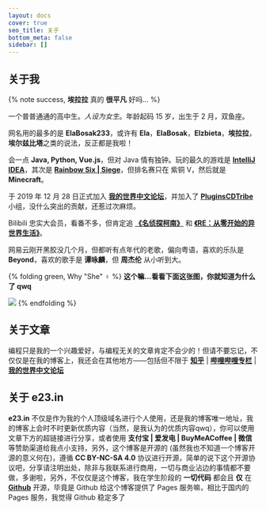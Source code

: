 ```yaml
---
layout: docs
cover: true
seo_title: 关于
bottom_meta: false
sidebar: []
---
```

## 关于我

{% note success, **埃拉拉** 真的 **很平凡** 好吗... %}

一个普普通通的高中生。*人设为女生*。年龄起码 15 岁，出生于 2 月，双鱼座。

网名用的最多的是 **ElaBosak233**，或许有 **Ela**，**ElaBosak**，**Elzbieta**，**埃拉拉**，**埃尔兹比塔**之类的说法，反正都是我啦！

会一点 **Java, Python, Vue.js**，但对 Java 情有独钟。玩的最久的游戏是 [**IntelliJ IDEA**](https://www.jetbrains.com/idea/)，其次是 [**Rainbow Six | Siege**](https://www.ubisoft.com/en-gb/game/rainbow-six/siege)，但排名赛只在 紫铜 V，然后就是 **Minecraft**。

于 2019 年 12 月 28 日正式加入 [**我的世界中文论坛**](https://www.mcbbs.net)，并加入了 [**PluginsCDTribe**](https://www.mcbbs.net/group-1330-1.html) 小组，没什么突出的贡献，还惹过次麻烦。

Bilibili 忠实大会员，看番不多，但肯定追 [**《名侦探柯南》**](https://www.bilibili.com/bangumi/play/ss33378/?from=search&seid=5147689953934329939) 和 [**《RE：从零开始的异世界生活》**](https://www.bilibili.com/bangumi/play/ss29590/?from=search&seid=13935164015385549637)。

网易云刚开黑胶没几个月，但都听有点年代的老歌，偏向粤语，喜欢的乐队是 **Beyond**，喜欢的歌手是 **谭咏麟**，但 **周杰伦** 从小听到大。

{% folding green, Why "She" ♀ %}
**这个嘛...看看下面这张图，你就知道为什么了 qwq**

![](https://i.loli.net/2021/02/08/qdolQf8ibXEzD7c.jpg)
{% endfolding %}

## 关于文章

编程只是我的一个兴趣爱好，与编程无关的文章肯定不会少的！但请不要忘记，不仅仅是在我的博客上，我还会在其他地方——包括但不限于 [**知乎**](https://www.zhihu.com/people/elabosak) | [**哔哩哔哩专栏**](https://space.bilibili.com/155510267/article) | [**我的世界中文论坛**](https://www.mcbbs.net)

## 关于 **e23.in**

**e23.in** 不仅是作为我的个人顶级域名进行个人使用，还是我的博客唯一地址，我的博客上会时不时更新优质内容（当然，是我认为的优质内容qwq），你可以使用文章下方的超链接进行分享，或者使用 **支付宝 | 爱发电 | BuyMeACoffee | 微信** 等赞助渠道给我点小支持，另外，这个博客是开源的 (虽然我也不知道一个博客开源的意义何在)，遵循 **CC BY-NC-SA 4.0** 协议进行开源，简单的说下这个开源协议吧，分享请注明出处，除非与我联系进行商用，一切与商业沾边的事情都不要做，多谢啦，另外，不仅仅是这个博客，我在学生阶段的 **一切代码** 都会且 **仅** 在 **[Github](https://github.com/ElaBosak233)** 开源，毕竟是 Github 给这个博客提供了 Pages 服务嘛，相比于国内的 Pages 服务，我觉得 Github 稳定多了